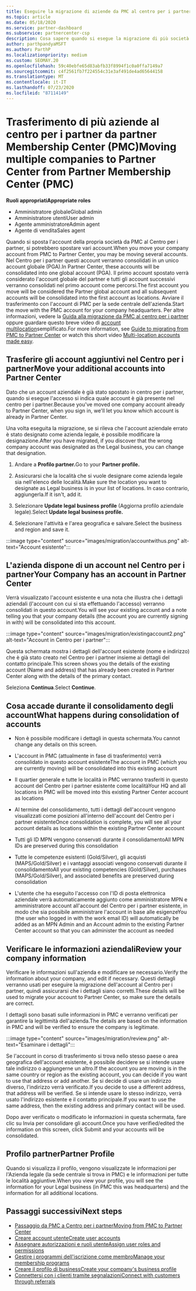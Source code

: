 ```yaml
---
title: Eseguire la migrazione di aziende da PMC al centro per i partner
ms.topic: article
ms.date: 05/18/2020
ms.service: partner-dashboard
ms.subservice: partnercenter-csp
description: Cosa sapere quando si esegue la migrazione di più società dal centro di appartenenza ai partner (PMC) al centro per i partner e consolidarle in un account globale partner.
author: parthpandyaMSFT
ms.author: ParthP
ms.localizationpriority: medium
ms.custom: SEOMAY.20
ms.openlocfilehash: 59c40ebfe65d83abfb33f8994f1c0a0ffa7149a7
ms.sourcegitcommit: c4f2561fb7f224554c31e3af491de4ad65644158
ms.translationtype: MT
ms.contentlocale: it-IT
ms.lasthandoff: 07/23/2020
ms.locfileid: "87114149"
---
```

# <a name="moving-multiple-companies-to-partner-center-from-partner-membership-center-pmc"></a><span data-ttu-id="0231f-103">Trasferimento di più aziende al centro per i partner da partner Membership Center (PMC)</span><span class="sxs-lookup"><span data-stu-id="0231f-103">Moving multiple companies to Partner Center from Partner Membership Center (PMC)</span></span>

<span data-ttu-id="0231f-104">**Ruoli appropriati**</span><span class="sxs-lookup"><span data-stu-id="0231f-104">**Appropriate roles**</span></span>

- <span data-ttu-id="0231f-105">Amministratore globale</span><span class="sxs-lookup"><span data-stu-id="0231f-105">Global admin</span></span>
- <span data-ttu-id="0231f-106">Amministratore utenti</span><span class="sxs-lookup"><span data-stu-id="0231f-106">User admin</span></span>
- <span data-ttu-id="0231f-107">Agente amministratore</span><span class="sxs-lookup"><span data-stu-id="0231f-107">Admin agent</span></span>
- <span data-ttu-id="0231f-108">Agente di vendita</span><span class="sxs-lookup"><span data-stu-id="0231f-108">Sales agent</span></span>

<span data-ttu-id="0231f-109">Quando si sposta l'account della propria società da PMC al Centro per i partner, si potrebbero spostare vari account.</span><span class="sxs-lookup"><span data-stu-id="0231f-109">When you move your company account from PMC to Partner Center, you may be moving several accounts.</span></span> <span data-ttu-id="0231f-110">Nel Centro per i partner questi account verranno consolidati in un unico account globale (PGA).</span><span class="sxs-lookup"><span data-stu-id="0231f-110">In Partner Center, these accounts will be consolidated into one global account (PGA).</span></span> <span data-ttu-id="0231f-111">Il primo account spostato verrà considerato l'account globale del partner e tutti gli account successivi verranno consolidati nel primo account come percorsi.</span><span class="sxs-lookup"><span data-stu-id="0231f-111">The first account you move will be considered the Partner global account and all subsequent accounts will be consolidated into the first account as locations.</span></span> <span data-ttu-id="0231f-112">Avviare il trasferimento con l'account di PMC per la sede centrale dell'azienda.</span><span class="sxs-lookup"><span data-stu-id="0231f-112">Start the move with the PMC account for your company headquarters.</span></span> <span data-ttu-id="0231f-113">Per altre informazioni, vedere la [Guida alla migrazione da PMC al centro per i partner](guide-to-migration.md) oppure guardare questo breve video di [account multilocation](https://vimeo.com/290335248)semplificato.</span><span class="sxs-lookup"><span data-stu-id="0231f-113">For more information, see [Guide to migrating from PMC to Partner Center](guide-to-migration.md) or watch this short video [Multi-location accounts made easy](https://vimeo.com/290335248).</span></span>

## <a name="move-your-additional-accounts-into-partner-center"></a><span data-ttu-id="0231f-114">Trasferire gli account aggiuntivi nel Centro per i partner</span><span class="sxs-lookup"><span data-stu-id="0231f-114">Move your additional accounts into Partner Center</span></span>

<span data-ttu-id="0231f-115">Dato che un account aziendale è già stato spostato in centro per i partner, quando si esegue l'accesso si indica quale account è già presente nel centro per i partner.</span><span class="sxs-lookup"><span data-stu-id="0231f-115">Because you've moved one company account already to Partner Center, when you sign in, we'll let you know which account is already in Partner Center.</span></span>

<span data-ttu-id="0231f-116">Una volta eseguita la migrazione, se si rileva che l'account aziendale errato è stato designato come azienda legale, è possibile modificare la designazione.</span><span class="sxs-lookup"><span data-stu-id="0231f-116">After you have migrated, if you discover that the wrong company account was designated as the Legal business, you can change that designation.</span></span>

1. <span data-ttu-id="0231f-117">Andare a **Profilo partner.**</span><span class="sxs-lookup"><span data-stu-id="0231f-117">Go to your **Partner profile.**</span></span>

2. <span data-ttu-id="0231f-118">Assicurarsi che la località che si vuole designare come azienda legale sia nell'elenco delle località.</span><span class="sxs-lookup"><span data-stu-id="0231f-118">Make sure the location you want to designate as Legal business is in your list of locations.</span></span> <span data-ttu-id="0231f-119">In caso contrario, aggiungerla.</span><span class="sxs-lookup"><span data-stu-id="0231f-119">If it isn't, add it.</span></span>

3. <span data-ttu-id="0231f-120">Selezionare **Update legal business profile** (Aggiorna profilo aziendale legale).</span><span class="sxs-lookup"><span data-stu-id="0231f-120">Select **Update legal business profile.**</span></span>

4. <span data-ttu-id="0231f-121">Selezionare l'attività e l'area geografica e salvare.</span><span class="sxs-lookup"><span data-stu-id="0231f-121">Select the business and region and save it.</span></span>

:::image type="content" source="images/migration/accountwithus.png" alt-text="Account esistente":::

## <a name="your-company-has-an-account-in-partner-center"></a><span data-ttu-id="0231f-123">L'azienda dispone di un account nel Centro per i partner</span><span class="sxs-lookup"><span data-stu-id="0231f-123">Your Company has an account in Partner Center</span></span>

<span data-ttu-id="0231f-124">Verrà visualizzato l'account esistente e una nota che illustra che i dettagli aziendali (l'account con cui si sta effettuando l'accesso) verranno consolidati in questo account.</span><span class="sxs-lookup"><span data-stu-id="0231f-124">You will see your existing account and a note telling you that your company details (the account you are currently signing in with) will be consolidated into this account.</span></span>

:::image type="content" source="images/migration/existingaccount2.png" alt-text="Account in Centro per i partner":::

<span data-ttu-id="0231f-126">Questa schermata mostra i dettagli dell'account esistente (nome e indirizzo) che è già stato creato nel Centro per i partner insieme ai dettagli del contatto principale.</span><span class="sxs-lookup"><span data-stu-id="0231f-126">This screen shows you the details of the existing account (Name and address) that has already been created in Partner Center along with the details of the primary contact.</span></span>

<span data-ttu-id="0231f-127">Seleziona **Continua**.</span><span class="sxs-lookup"><span data-stu-id="0231f-127">Select **Continue**.</span></span>

## <a name="what-happens-during-consolidation-of-accounts"></a><span data-ttu-id="0231f-128">Cosa accade durante il consolidamento degli account</span><span class="sxs-lookup"><span data-stu-id="0231f-128">What happens during consolidation of accounts</span></span>

- <span data-ttu-id="0231f-129">Non è possibile modificare i dettagli in questa schermata.</span><span class="sxs-lookup"><span data-stu-id="0231f-129">You cannot change any details on this screen.</span></span>

- <span data-ttu-id="0231f-130">L'account in PMC (attualmente in fase di trasferimento) verrà consolidato in questo account esistente</span><span class="sxs-lookup"><span data-stu-id="0231f-130">The account in PMC (which you are currently moving) will be consolidated into this existing account</span></span>

- <span data-ttu-id="0231f-131">Il quartier generale e tutte le località in PMC verranno trasferiti in questo account del Centro per i partner esistente come località</span><span class="sxs-lookup"><span data-stu-id="0231f-131">Your HQ and all locations in PMC will be moved into this existing Partner Center account as locations</span></span>

- <span data-ttu-id="0231f-132">Al termine del consolidamento, tutti i dettagli dell'account vengono visualizzati come posizioni all'interno dell'account del Centro per i partner esistente</span><span class="sxs-lookup"><span data-stu-id="0231f-132">Once consolidation is complete, you will see all your account details as locations within the existing Partner Center account</span></span>

- <span data-ttu-id="0231f-133">Tutti gli ID MPN vengono conservati durante il consolidamento</span><span class="sxs-lookup"><span data-stu-id="0231f-133">All MPN IDs are preserved during this consolidation</span></span>

- <span data-ttu-id="0231f-134">Tutte le competenze esistenti (Gold/Silver), gli acquisti (MAPS/Gold/Silver) e i vantaggi associati vengono conservati durante il consolidamento</span><span class="sxs-lookup"><span data-stu-id="0231f-134">All your existing competencies (Gold/Silver), purchases (MAPS/Gold/Silver), and associated benefits are preserved during consolidation</span></span>

- <span data-ttu-id="0231f-135">L'utente che ha eseguito l'accesso con l'ID di posta elettronica aziendale verrà automaticamente aggiunto come amministratore MPN e amministratore account all'account del Centro per i partner esistente, in modo che sia possibile amministrare l'account in base alle esigenze</span><span class="sxs-lookup"><span data-stu-id="0231f-135">You (the user who logged in with the work email ID) will automatically be added as an MPN Admin and an Account admin to the existing Partner Center account so that you can administer the account as needed</span></span>

## <a name="review-your-company-information"></a><span data-ttu-id="0231f-136">Verificare le informazioni aziendali</span><span class="sxs-lookup"><span data-stu-id="0231f-136">Review your company information</span></span>

<span data-ttu-id="0231f-137">Verificare le informazioni sull'azienda e modificare se necessario.</span><span class="sxs-lookup"><span data-stu-id="0231f-137">Verify the information about your company, and edit if necessary.</span></span>  <span data-ttu-id="0231f-138">Questi dettagli verranno usati per eseguire la migrazione dell'account al Centro per i partner, quindi assicurarsi che i dettagli siano corretti.</span><span class="sxs-lookup"><span data-stu-id="0231f-138">These details will be used to migrate your account to Partner Center, so make sure the details are correct.</span></span>

<span data-ttu-id="0231f-139">I dettagli sono basati sulle informazioni in PMC e verranno verificati per garantire la legittimità dell'azienda.</span><span class="sxs-lookup"><span data-stu-id="0231f-139">The details are based on the information in PMC and will be verified to ensure the company is legitimate.</span></span>


:::image type="content" source="images/migration/review.png" alt-text="Esaminare i dettagli":::

<span data-ttu-id="0231f-141">Se l'account in corso di trasferimento si trova nello stesso paese o area geografica dell'account esistente, è possibile decidere se si intende usare tale indirizzo o aggiungerne un altro.</span><span class="sxs-lookup"><span data-stu-id="0231f-141">If the account you are moving is in the same country or region as the existing account, you can decide if you want to use that address or add another.</span></span> <span data-ttu-id="0231f-142">Se si decide di usare un indirizzo diverso, l'indirizzo verrà verificato.</span><span class="sxs-lookup"><span data-stu-id="0231f-142">If you decide to use a different address, that address will be verified.</span></span> <span data-ttu-id="0231f-143">Se si intende usare lo stesso indirizzo, verrà usato l'indirizzo esistente e il contatto principale.</span><span class="sxs-lookup"><span data-stu-id="0231f-143">If you want to use the same address, then the existing address and primary contact will be used.</span></span>

<span data-ttu-id="0231f-144">Dopo aver verificato o modificato le informazioni in questa schermata, fare clic su Invia per consolidare gli account.</span><span class="sxs-lookup"><span data-stu-id="0231f-144">Once you have verified/edited the information on this screen, click Submit and your accounts will be consolidated.</span></span>

## <a name="partner-profile"></a><span data-ttu-id="0231f-145">Profilo partner</span><span class="sxs-lookup"><span data-stu-id="0231f-145">Partner Profile</span></span>

<span data-ttu-id="0231f-146">Quando si visualizza il profilo, vengono visualizzate le informazioni per l'Azienda legale (la sede centrale si trova in PMC) e le informazioni per tutte le località aggiuntive.</span><span class="sxs-lookup"><span data-stu-id="0231f-146">When you view your profile, you will see the information for your Legal business (in PMC this was headquarters) and the information for all additional locations.</span></span>

## <a name="next-steps"></a><span data-ttu-id="0231f-147">Passaggi successivi</span><span class="sxs-lookup"><span data-stu-id="0231f-147">Next steps</span></span>

- [<span data-ttu-id="0231f-148">Passaggio da PMC a Centro per i partner</span><span class="sxs-lookup"><span data-stu-id="0231f-148">Moving from PMC to Partner Center</span></span>](move-pmc-pc-map.md)
- [<span data-ttu-id="0231f-149">Creare account utente</span><span class="sxs-lookup"><span data-stu-id="0231f-149">Create user accounts</span></span>](create-user-accounts-and-set-permissions.md)
- [<span data-ttu-id="0231f-150">Assegnare autorizzazioni e ruoli utente</span><span class="sxs-lookup"><span data-stu-id="0231f-150">Assign user roles and permissions</span></span>](permissions-overview.md)
- [<span data-ttu-id="0231f-151">Gestire i programmi dell'iscrizione come membro</span><span class="sxs-lookup"><span data-stu-id="0231f-151">Manage your membership programs</span></span>](renew-mpn-offers.md)
- [<span data-ttu-id="0231f-152">Creare il profilo di business</span><span class="sxs-lookup"><span data-stu-id="0231f-152">Create your company's business profile</span></span>](create-a-marketing-profile.md)
- [<span data-ttu-id="0231f-153">Connettersi con i clienti tramite segnalazioni</span><span class="sxs-lookup"><span data-stu-id="0231f-153">Connect with customers through referrals</span></span>](responding-to-referrals.md)
